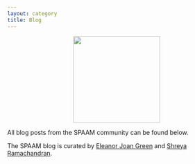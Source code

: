 ```yaml
---
layout: category
title: Blog
---
```


<img src="https://github.com/SPAAM-community/spaam-community.github.io/raw/master/assets/media/spaam-blog-logo-whitemode.svg" width="200px" style="display:block;margin-left:auto;margin-right:auto;width=50%;">

All blog posts from the SPAAM community can be found below.

The SPAAM blog is curated by [Eleanor Joan Green](https://twitter.com/elejgreen) and [Shreya Ramachandran](https://twitter.com/srama23).
